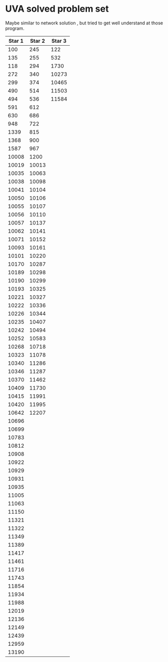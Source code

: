 # UVA solved problem set
Maybe similar to network solution , but tried to get well understand at those program.  

| Star 1        | Star 2        | Star 3        |
| ------------- | ------------- | ------------- |
| 100           |  245          | 122           |
| 135           | 255           | 532           |
| 118           | 294           | 1730          |
| 272           | 340           | 10273         |
| 299           |  374          | 10465         |
| 490           |  514          | 11503         |
| 494           | 536           | 11584         |
| 591           | 612           |               |
| 630           | 686           |               |
| 948           | 722           |               |
| 1339          | 815           |               |
| 1368          | 900           |               |
| 1587          | 967           |               |
| 10008         | 1200          |               |
| 10019         | 10013         |               |
| 10035         | 10063         |               |
| 10038         | 10098         |               |
| 10041         | 10104         |               |
| 10050         | 10106         |               |
| 10055         | 10107         |               |
| 10056         | 10110         |               |
| 10057         | 10137         |               |
| 10062         | 10141         |               |
| 10071         | 10152         |               |
| 10093         | 10161         |               |
| 10101         | 10220         |               |
| 10170         | 10287         |               |
| 10189         | 10298         |               |
| 10190         | 10299         |               |
| 10193         | 10325         |               |
| 10221         | 10327         |               |
| 10222         | 10336         |               |
| 10226         | 10344         |               |
| 10235         | 10407         |               |
| 10242         | 10494         |               |
| 10252         | 10583         |               |
| 10268         | 10718         |               |
| 10323         | 11078         |               |
| 10340         | 11286         |               |
| 10346         | 11287         |               |
| 10370         | 11462         |               |
| 10409         | 11730         |               |
| 10415         | 11991         |               |
| 10420         | 11995         |               |
| 10642         | 12207         |               |
| 10696         |               |               |
| 10699         |               |               |
| 10783         |               |               |
| 10812         |               |               |
| 10908         |               |               |
| 10922         |               |               |
| 10929         |               |               |
| 10931         |               |               |
| 10935         |               |               |
| 11005         |               |               |
| 11063         |               |               |
| 11150         |               |               |
| 11321         |               |               |
| 11322         |               |               |
| 11349         |               |               |
| 11389         |               |               |
| 11417         |               |               |
| 11461         |               |               |
| 11716         |               |               |
| 11743         |               |               |
| 11854         |               |               |
| 11934         |               |               |
| 11988         |               |               |
| 12019         |               |               |
| 12136         |               |               |
| 12149         |               |               |
| 12439         |               |               |
| 12959         |               |               |
| 13190         |               |               |
